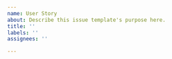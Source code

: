 ```yaml
---
name: User Story
about: Describe this issue template's purpose here.
title: ''
labels: ''
assignees: ''

---
```




